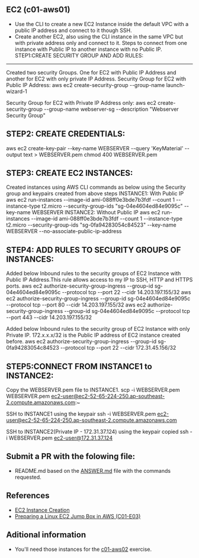 ## EC2 (c01-aws01)

- Use the CLI to create a new EC2 Instance inside the default VPC with a public IP address and connect to it though SSH.
- Create another EC2, also using the CLI instance in the same VPC but with private address only and connect to it.
Steps to connect from one instance with Public IP to another instance with no Public IP.
STEP1:CREATE SECURITY GROUP AND ADD RULES:
-----------------------------------------
Created two security Groups. One for EC2 with Public IP Address and another for EC2 with only private IP Address.
Security Group for EC2 with Public IP Address:
aws ec2 create-security-group --group-name launch-wizard-1

Security Group for EC2 with Private IP Address only:
aws ec2 create-security-group --group-name webserver-sg --description "Webserver Security Group"

STEP2: CREATE CREDENTIALS:
--------------------------
aws ec2 create-key-pair --key-name WEBSERVER --query 'KeyMaterial' --output text > WEBSERVER.pem
chmod 400 WEBSERVER.pem

STEP3: CREATE EC2 INSTANCES:
---------------------------
Created instances using AWS CLI commands as below using the Security group and keypairs created from above steps
INSTANCE1: With Public IP
aws ec2 run-instances --image-id ami-088ff0e3bde7b3fdf --count 1 --instance-type t2.micro --security-group-ids "sg-04e4604ed84e9095c" --key-name WEBSERVER
INSTANCE2: Without Public IP
aws ec2 run-instances --image-id ami-088ff0e3bde7b3fdf --count 1 --instance-type t2.micro --security-group-ids "sg-0fa94283054c84523" --key-name WEBSERVER --no-associate-public-ip-address

STEP4: ADD RULES TO SECURITY GROUPS OF INSTANCES:
-------------------------------------------------

Added below Inbound rules to the security groups of EC2 Instance with Public IP Address.This rule allows access to my IP to SSH, HTTP and HTTPS ports.
aws ec2 authorize-security-group-ingress --group-id sg-04e4604ed84e9095c --protocol tcp --port 22 --cidr 14.203.197.155/32
aws ec2 authorize-security-group-ingress --group-id sg-04e4604ed84e9095c --protocol tcp --port 80 --cidr 14.203.197.155/32
aws ec2 authorize-security-group-ingress --group-id sg-04e4604ed84e9095c --protocol tcp --port 443 --cidr 14.203.197.155/32

Added below Inbound rules to the security group of EC2 Instance with only Private IP. 172.x.x.x/32 is the Public IP address of EC2 instance created before.
aws ec2 authorize-security-group-ingress --group-id sg-0fa94283054c84523 --protocol tcp --port 22 --cidr 172.31.45.156/32

STEP5:CONNECT FROM INSTANCE1 to INSTANCE2:
------------------------------------------
Copy the WEBSERVER.pem file to INSTANCE1.
scp -i WEBSERVER.pem WEBSERVER.pem ec2-user@ec2-52-65-224-250.ap-southeast-2.compute.amazonaws.com:~

SSH to INSTANCE1 using the keypair
ssh -i WEBSERVER.pem ec2-user@ec2-52-65-224-250.ap-southeast-2.compute.amazonaws.com

SSH to INSTANCE2(Private IP - 172.31.37.124) using the keypair copied 
ssh -i WEBSERVER.pem ec2-user@172.31.37.124

## Submit a PR with the folowing file:
- README.md based on the [ANSWER.md](ANSWER.md) file with the commands requested. 

## References
- [EC2 Instance Creation](https://docs.aws.amazon.com/cli/latest/reference/ec2/run-instances.html)
- [Preparing a Linux EC2 Jump Box in AWS (C01-E03)](https://www.youtube.com/watch?v=Mwf17O45IA0)

## Aditional information
 - You'll need those instances for the [c01-aws02](../c01-aws02/README.md) exercise.
